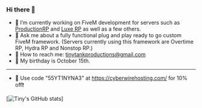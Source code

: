### Hi there 👋

- 🔭 I’m currently working on FiveM development for servers such as [ProductionRP](https://www.productionrp.net/) and [Luxe RP](https://discord.gg/luxeroleplay) as well as a few others.
- 💬 Ask me about a fully functional plug and play ready to go custom FiveM framework. (Servers currently using this framework are Overtime RP, Hydra RP and Nonstop RP.)
- 📧 How to reach me: tinytankproductions@gmail.com
- 🎂 My birthday is October 15th.

-------------------------------------------------------------------------
- 🏃 Use code "55YT1NYNA3" at <https://cyberwirehosting.com/> for 10% off❗

[![Tiny's GitHub stats](https://github-readme-stats.vercel.app/api?username=tinywhenwet)]
